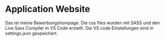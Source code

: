 # Application Website

Das ist meine Bewerbungshompage. Die css files wurden mit SASS und den Live Sass Compiler in VS Code erstellt. 
Die VS code Einstellungen sind in settings.json gespeichert.
